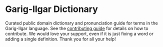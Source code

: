 
# Garig-Ilgar Dictionary

Curated public domain dictionary and pronunciation guide for terms in the Garig-Ilgar language. See the [contributing guide](https://github.com/drumworkteam/term/blob/make/.github/contributing.md) for details on how to contribute. We would love your support, even if it is just fixing a word or adding a single definition. Thank you for all your help!